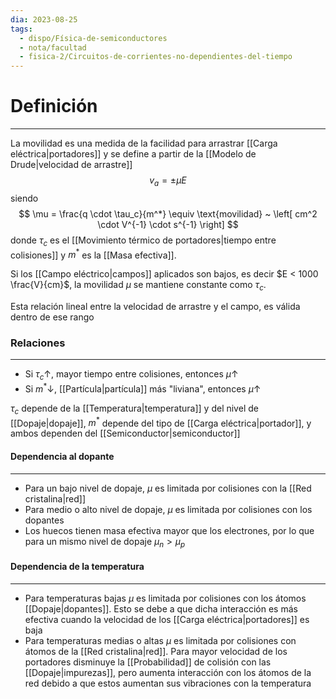 ```yaml
---
dia: 2023-08-25
tags:
  - dispo/Física-de-semiconductores
  - nota/facultad
  - fisica-2/Circuitos-de-corrientes-no-dependientes-del-tiempo
---
```

# Definición
---
La movilidad es una medida de la facilidad para arrastrar [[Carga eléctrica|portadores]] y se define a partir de la [[Modelo de Drude|velocidad de arrastre]] $$ v_a = \pm \mu E $$siendo $$ \mu = \frac{q \cdot \tau_c}{m^*} \equiv \text{movilidad} ~ \left[ cm^2 \cdot V^{-1} \cdot s^{-1} \right] $$ donde $\tau_c$ es el [[Movimiento térmico de portadores|tiempo entre colisiones]] y $m^*$ es la [[Masa efectiva]].

Si los [[Campo eléctrico|campos]] aplicados son bajos, es decir $E < 1000 \frac{V}{cm}$, la movilidad $\mu$ se mantiene constante como $\tau_c$.

Esta relación lineal entre la velocidad de arrastre y el campo, es válida dentro de ese rango

### Relaciones
---
* Si $\tau_c \uparrow$, mayor tiempo entre colisiones, entonces $\mu \uparrow$
* Si $m^* \downarrow$, [[Partícula|partícula]] más "liviana", entonces $\mu \uparrow$

$\tau_c$ depende de la [[Temperatura|temperatura]] y del nivel de [[Dopaje|dopaje]], $m^*$ depende del tipo de [[Carga eléctrica|portador]], y ambos dependen del [[Semiconductor|semiconductor]]

#### Dependencia al dopante
---
* Para un bajo nivel de dopaje, $\mu$ es limitada por colisiones con la [[Red cristalina|red]]
* Para medio o alto nivel de dopaje, $\mu$ es limitada por colisiones con los dopantes
* Los huecos tienen masa efectiva mayor que los electrones, por lo que para un mismo nivel de dopaje $\mu_n > \mu_p$

#### Dependencia de la temperatura
---
* Para temperaturas bajas $\mu$ es limitada por colisiones con los átomos [[Dopaje|dopantes]]. Esto se debe a que dicha interacción es más efectiva cuando la velocidad de los [[Carga eléctrica|portadores]] es baja
* Para temperaturas medias o altas $\mu$ es limitada por colisiones con átomos de la [[Red cristalina|red]]. Para mayor velocidad de los portadores disminuye la [[Probabilidad]] de colisión con las [[Dopaje|impurezas]], pero aumenta interacción con los átomos de la red debido a que estos aumentan sus vibraciones con la temperatura